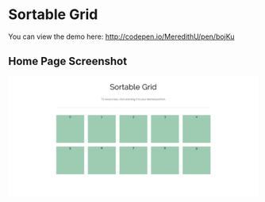 # Sortable Grid

You can view the demo here: http://codepen.io/MeredithU/pen/bojKu

## Home Page Screenshot

![screenshot](/assets/images/home-page.png)